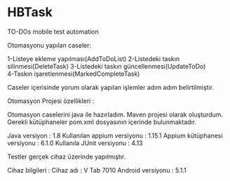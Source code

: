 # HBTask
TO-DOs mobile test automation

Otomasyonu yapılan caseler:

1-Listeye ekleme yapılması(AddToDoList)
2-Listedeki taskın silinmesi(DeleteTask)
3-Listedeki taskın güncellenmesi(UpdateToDo)	
4-Taskın işaretlenmesi(MarkedCompleteTask)

Caseler içerisinde yorum olarak yapılan işlemler adım adım belirtilmiştir. 

Otomasyon Projesi özellikleri : 

Otomasyon caselerini java ile hazırladım. Maven projesi olarak oluşturdum. Gerekli kütüphaneler pom.xml dosyasının içerinde bulunmaktadır.

Java versiyon : 1.8
Kullanılan appium versiyonu : 1.15.1
Appium kütüphanesi versiyonu : 6.1.0
Kullanıla JUnit versiyonu : 4.13

Testler gerçek cihaz üzerinde yapılmıştır. 

Cihaz bilgileri :
Cihaz adı : V Tab 7010
Android versiyonu : 5.1.1 
